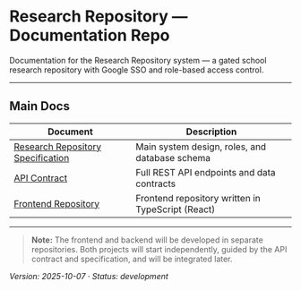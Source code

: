 # Research Repository — Documentation Repo

Documentation for the Research Repository system — a gated school research repository with Google SSO and role-based access control.

---

## Main Docs

| Document                                                              | Description                                       |
| --------------------------------------------------------------------- | ------------------------------------------------- |
| [Research Repository Specification](./docs/research_repo_spec.md)     | Main system design, roles, and database schema    |
| [API Contract](./docs/api_contract.md)                                | Full REST API endpoints and data contracts        |
| [Frontend Repository](https://github.com/r4ppz19/research-repository) | Frontend repository written in TypeScript (React) |

---

> **Note:** The frontend and backend will be developed in separate repositories. Both projects will start independently, guided by the API contract and specification, and will be integrated later.

_Version: 2025-10-07 · Status: development_
